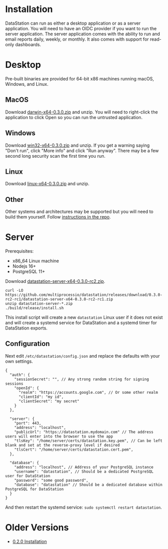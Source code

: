 # Installation

DataStation can run as either a desktop application or as a server
application. You will need to have an OIDC provider if you want to run
the server application. The server application comes with the ability
to run and email reports daily, weekly, or monthly. It also comes with
support for read-only dashboards.

# Desktop

Pre-built binaries are provided for 64-bit x86 machines running macOS,
Windows, and Linux.

## MacOS

Download [darwin-x64-0.3.0.zip](https://github.com/multiprocessio/datastation/releases/download/0.3.0/darwin-x64-0.3.0.zip) and unzip. You will need to right-click
the application to click Open so you can run the untrusted
application.

## Windows

Download [win32-x64-0.3.0.zip](https://github.com/multiprocessio/datastation/releases/download/0.3.0/win32-x64-0.3.0.zip) and unzip. If you get a warning saying
"Don't run", click "More info" and click "Run anyway". There may be a
few second long security scan the first time you run.

## Linux

Download [linux-x64-0.3.0.zip](https://github.com/multiprocessio/datastation/releases/download/0.3.0/linux-x64-0.3.0.zip) and unzip.

## Other

Other systems and architectures may be supported but you will need to
build them yourself. Follow [instructions in the repo](https://github.com/multiprocessio/datastation/blob/master/HACKING.md).

# Server

Prerequisites:
* x86_64 Linux machine
* Nodejs 16+
* PostgreSQL 11+

Download [datastation-server-x64-0.3.0-rc2.zip](https://github.com/multiprocessio/datastation/releases/download/0.3.0-rc2-rc1/datastation-server-x64-0.3.0-rc2-rc1.zip).

```
curl -LO https://github.com/multiprocessio/datastation/releases/download/0.3.0-rc2-rc1/datastation-server-x64-0.3.0-rc2-rc1.zip
unzip datastation-server-*.zip
./build/release/install.sh
```

This install script will create a new `datastation` Linux user if it
does not exist and will create a systemd service for DataStation and a
systemd timer for DataStation exports.

## Configuration

Next edit `/etc/datastation/config.json` and replace the defaults with your own settings.

```
{
  "auth": {
    "sessionSecret": "", // Any strong random string for signing sessions
    "openId": {
      "realm": "https://accounts.google.com", // Or some other realm
      "clientId": "my id",
      "clientSecret": "my secret"
    }
  },

  "server": {
    "port": 443,
    "address": "localhost",
    "publicUrl": "https://datastation.mydomain.com" // The address users will enter into the browser to use the app
    "tlsKey": "/home/server/certs/datastation.key.pem", // Can be left blank and set at the reverse-proxy level if desired
    "tlsCert": "/home/server/certs/datastation.cert.pem",
  },

  "database": {
    "address": "localhost", // Address of your PostgreSQL instance
    "username": "datastation", // Should be a dedicated PostgreSQL user for DataStation
    "password": "some good password",
    "database": "datastation" // Should be a dedicated database within PostgreSQL for DataStation
  }
}
```

And then restart the systemd service: `sudo systemctl restart datastation`.

# Older Versions

* [0.2.0 Installation](./0.2.0-Installation.md)